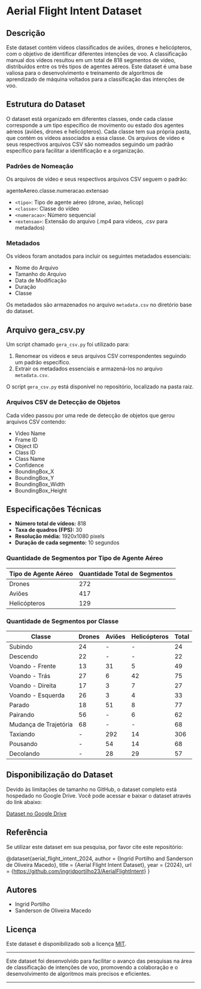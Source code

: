 # Aerial Flight Intent Dataset

## Descrição

Este dataset contém vídeos classificados de aviões, drones e helicópteros, com o objetivo de identificar diferentes intenções de voo. A classificação manual dos vídeos resultou em um total de 818 segmentos de vídeo, distribuídos entre os três tipos de agentes aéreos. Este dataset é uma base valiosa para o desenvolvimento e treinamento de algoritmos de aprendizado de máquina voltados para a classificação das intenções de voo.

## Estrutura do Dataset

O dataset está organizado em diferentes classes, onde cada classe corresponde a um tipo específico de movimento ou estado dos agentes aéreos (aviões, drones e helicópteros). Cada classe tem sua própria pasta, que contém os vídeos associados a essa classe. Os arquivos de vídeo e seus respectivos arquivos CSV são nomeados seguindo um padrão específico para facilitar a identificação e a organização.

### Padrões de Nomeação

Os arquivos de vídeo e seus respectivos arquivos CSV seguem o padrão:

agenteAereo.classe.numeracao.extensao


- `<tipo>`: Tipo de agente aéreo (drone, aviao, helicop)
- `<classe>`: Classe do vídeo
- `<numeracao>`: Número sequencial
- `<extensao>`: Extensão do arquivo (.mp4 para vídeos, .csv para metadados)

### Metadados

Os vídeos foram anotados para incluir os seguintes metadados essenciais:

- Nome do Arquivo
- Tamanho do Arquivo
- Data de Modificação
- Duração
- Classe

Os metadados são armazenados no arquivo `metadata.csv` no diretório base do dataset.

## Arquivo gera_csv.py

Um script chamado `gera_csv.py` foi utilizado para:

1. Renomear os vídeos e seus arquivos CSV correspondentes seguindo um padrão específico.
2. Extrair os metadados essenciais e armazená-los no arquivo `metadata.csv`.
   
O script `gera_csv.py` está disponível no repositório, localizado na pasta raiz.


### Arquivos CSV de Detecção de Objetos

Cada vídeo passou por uma rede de detecção de objetos que gerou arquivos CSV contendo:

- Video Name
- Frame ID
- Object ID
- Class ID
- Class Name
- Confidence
- BoundingBox_X
- BoundingBox_Y
- BoundingBox_Width
- BoundingBox_Height

## Especificações Técnicas

- **Número total de vídeos:** 818
- **Taxa de quadros (FPS):** 30
- **Resolução média:** 1920x1080 pixels
- **Duração de cada segmento:** 10 segundos

### Quantidade de Segmentos por Tipo de Agente Aéreo

| Tipo de Agente Aéreo | Quantidade Total de Segmentos |
|----------------------|-------------------------------|
| Drones               | 272                           |
| Aviões               | 417                           |
| Helicópteros         | 129                           |

### Quantidade de Segmentos por Classe

| Classe             | Drones | Aviões | Helicópteros | Total |
|--------------------|--------|--------|--------------|-------|
| Subindo            | 24     | -      | -            | 24    |
| Descendo           | 22     | -      | -            | 22    |
| Voando - Frente    | 13     | 31     | 5            | 49    |
| Voando - Trás      | 27     | 6      | 42           | 75    |
| Voando - Direita   | 17     | 3      | 7            | 27    |
| Voando - Esquerda  | 26     | 3      | 4            | 33    |
| Parado             | 18     | 51     | 8            | 77    |
| Pairando           | 56     | -      | 6            | 62    |
| Mudança de Trajetória | 68  | -      | -            | 68    |
| Taxiando           | -      | 292    | 14           | 306   |
| Pousando           | -      | 54     | 14           | 68    |
| Decolando          | -      | 28     | 29           | 57    |

## Disponibilização do Dataset

Devido às limitações de tamanho no GitHub, o dataset completo está hospedado no Google Drive. Você pode acessar e baixar o dataset através do link abaixo:

[Dataset no Google Drive](https://drive.google.com/drive/folders/1GaRwxxbPL4ONjsm4-nR4mevs-GzTxVwB?usp=sharing)

## Referência

Se utilizar este dataset em sua pesquisa, por favor cite este repositório:

@dataset{aerial_flight_intent_2024,
author = {Ingrid Portilho and Sanderson de Oliveira Macedo},
title = {Aerial Flight Intent Dataset},
year = {2024},
url = {https://github.com/ingridportilho23/AerialFlightIntent}
}

## Autores

- Ingrid Portilho
- Sanderson de Oliveira Macedo


## Licença

Este dataset é disponibilizado sob a licença [MIT](LICENSE).

---

Este dataset foi desenvolvido para facilitar o avanço das pesquisas na área de classificação de intenções de voo, promovendo a colaboração e o desenvolvimento de algoritmos mais precisos e eficientes.

---




